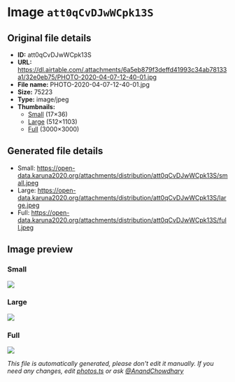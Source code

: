 # Image `att0qCvDJwWCpk13S`

## Original file details

- **ID:** att0qCvDJwWCpk13S
- **URL:** https://dl.airtable.com/.attachments/6a5eb879f3deffd41993c34ab78133a1/32e0eb75/PHOTO-2020-04-07-12-40-01.jpg
- **File name:** PHOTO-2020-04-07-12-40-01.jpg
- **Size:** 75223
- **Type:** image/jpeg
- **Thumbnails:**
  - [Small](https://dl.airtable.com/.attachmentThumbnails/e99a7891f39dc05ac978f01050133d89/336819f5) (17×36)
  - [Large](https://dl.airtable.com/.attachmentThumbnails/cee0c98b4b5dead055389d977691b9cd/316663ee) (512×1103)
  - [Full](https://dl.airtable.com/.attachmentThumbnails/9a4b1f0f70da76e8a45721dcc5a7f137/4ae09bdf) (3000×3000)

## Generated file details

- Small: https://open-data.karuna2020.org/attachments/distribution/att0qCvDJwWCpk13S/small.jpeg
- Large: https://open-data.karuna2020.org/attachments/distribution/att0qCvDJwWCpk13S/large.jpeg
- Full: https://open-data.karuna2020.org/attachments/distribution/att0qCvDJwWCpk13S/full.jpeg

## Image preview

### Small

![](https://open-data.karuna2020.org/attachments/distribution/att0qCvDJwWCpk13S/small.jpeg)

### Large

![](https://open-data.karuna2020.org/attachments/distribution/att0qCvDJwWCpk13S/large.jpeg)

### Full

![](https://open-data.karuna2020.org/attachments/distribution/att0qCvDJwWCpk13S/full.jpeg)

_This file is automatically generated, please don't edit it manually. If you need any changes, edit [photos.ts](/photos.ts) or ask [@AnandChowdhary](https://github.com/AnandChowdhary)_

